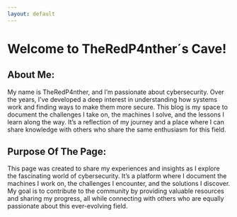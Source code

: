 ```yaml
---
layout: default
---
```


# Welcome to TheRedP4nther´s Cave!

## About Me:

My name is TheRedP4nther, and I’m passionate about cybersecurity. Over the years, I’ve developed a deep interest in understanding how systems work and finding ways to make them more secure. This blog is my space to document the challenges I take on, the machines I solve, and the lessons I learn along the way. It’s a reflection of my journey and a place where I can share knowledge with others who share the same enthusiasm for this field.

## Purpose Of The Page:

This page was created to share my experiences and insights as I explore the fascinating world of cybersecurity. It’s a platform where I document the machines I work on, the challenges I encounter, and the solutions I discover. My goal is to contribute to the community by providing valuable resources and sharing my progress, all while connecting with others who are equally passionate about this ever-evolving field.
